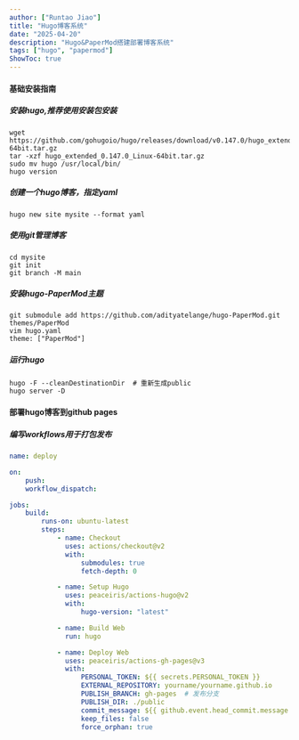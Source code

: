 ```yaml
---
author: ["Runtao Jiao"]
title: "Hugo博客系统"
date: "2025-04-20"
description: "Hugo&PaperMod搭建部署博客系统"
tags: ["hugo", "papermod"]
ShowToc: true
---
```

#### 基础安装指南

##### 安装hugo,推荐使用安装包安装

```shell
wget https://github.com/gohugoio/hugo/releases/download/v0.147.0/hugo_extended_0.147.0_Linux-64bit.tar.gz
tar -xzf hugo_extended_0.147.0_Linux-64bit.tar.gz
sudo mv hugo /usr/local/bin/
hugo version
```

##### 创建一个hugo博客，指定yaml

```shell
hugo new site mysite --format yaml
```

##### 使用git管理博客

```shell
cd mysite
git init
git branch -M main
```

##### 安装hugo-PaperMod主题

```shell
git submodule add https://github.com/adityatelange/hugo-PaperMod.git themes/PaperMod
vim hugo.yaml
theme: ["PaperMod"]
```

##### 运行hugo

```shell
hugo -F --cleanDestinationDir  # 重新生成public
hugo server -D
```

#### 部署hugo博客到github pages

##### 编写workflows用于打包发布

```yaml
name: deploy

on:
    push:
    workflow_dispatch:

jobs:
    build:
        runs-on: ubuntu-latest
        steps:
            - name: Checkout
              uses: actions/checkout@v2
              with:
                  submodules: true
                  fetch-depth: 0

            - name: Setup Hugo
              uses: peaceiris/actions-hugo@v2
              with:
                  hugo-version: "latest"

            - name: Build Web
              run: hugo

            - name: Deploy Web
              uses: peaceiris/actions-gh-pages@v3
              with:
                  PERSONAL_TOKEN: ${{ secrets.PERSONAL_TOKEN }}
                  EXTERNAL_REPOSITORY: yourname/yourname.github.io
                  PUBLISH_BRANCH: gh-pages  # 发布分支
                  PUBLISH_DIR: ./public
                  commit_message: ${{ github.event.head_commit.message }}
                  keep_files: false
                  force_orphan: true
```
